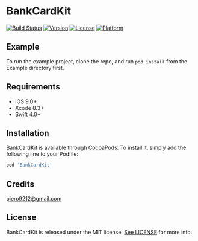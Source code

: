 # BankCardKit

[![Build Status](http://img.shields.io/travis/piero9212/BankCardKit.svg?style=flat)](https://travis-ci.org/piero9212/BankCardKit)
[![Version](https://img.shields.io/cocoapods/v/BankCardKit.svg?style=flat)](http://cocoapods.org/pods/BankCardKit)
[![License](https://img.shields.io/cocoapods/l/BankCardKit.svg?style=flat)](http://cocoapods.org/pods/BankCardKit)
[![Platform](https://img.shields.io/cocoapods/p/BankCardKit.svg?style=flat)](http://cocoapods.org/pods/BankCardKit)

## Example

To run the example project, clone the repo, and run `pod install` from the Example directory first.

## Requirements

- iOS 9.0+
- Xcode 8.3+
- Swift 4.0+

## Installation

BankCardKit is available through [CocoaPods](http://cocoapods.org). To install
it, simply add the following line to your Podfile:

```ruby
pod 'BankCardKit'
```

## Credits

piero9212@gmail.com

## License

BankCardKit is released under the MIT license. [See LICENSE](https://github.com/piero9212/BankCardKit/blob/master/LICENSE) for more info.

